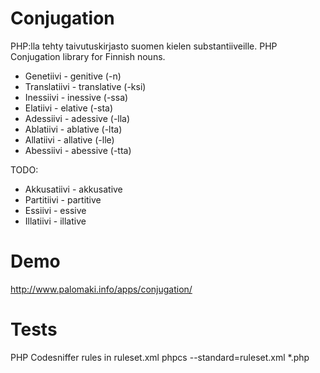 # Conjugation
PHP:lla tehty taivutuskirjasto suomen kielen substantiiveille.
PHP Conjugation library for Finnish nouns.

- Genetiivi - genitive (-n)
- Translatiivi - translative (-ksi)
- Inessiivi - inessive (-ssa)
- Elatiivi - elative (-sta)
- Adessiivi - adessive (-lla)
- Ablatiivi - ablative (-lta)
- Allatiivi - allative (-lle)
- Abessiivi - abessive (-tta)

TODO:
- Akkusatiivi - akkusative
- Partitiivi - partitive
- Essiivi - essive
- Illatiivi - illative
  
# Demo
http://www.palomaki.info/apps/conjugation/

# Tests

PHP Codesniffer rules in ruleset.xml
phpcs --standard=ruleset.xml *.php